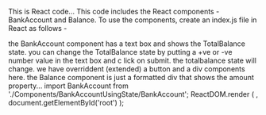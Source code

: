 This is React code... 
This code includes the React components - BankAccount and Balance. 
To use the components, create an index.js file in React as follows -

the BankAccount component has a text box and shows the TotalBalance state. you can change the TotalBalance state by putting a +ve or -ve number value in the text box and c lick on submit. the totalbalance state will change.
we have overriddent (extended) a button and a div components here.
the Balance component is just a formatted div that shows the amount property...
import BankAccount from './Components/BankAccountUsingState/BankAccount';
ReactDOM.render
(
  <BankAccount/>, 
  document.getElementById('root')
);
